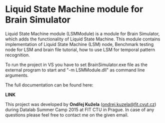 # Liquid State Machine module for Brain Simulator
Liquid State Machine module (LSMModule) is a module for Brain Simulator, which adds the functionality of Liquid State Machine. This module contains implementation of Liquid State Machine (LSM) node, Benchmark testing node for LSM and brain file tutorial, how to use LSM for temporal pattern recognition.

To run the project in VS you have to set BrainSimulator.exe file as the external program to start and "-m LSMModule.dll" as command line arguments.

The full documentation can be found here:

**LINK**

This project was developed by **Ondřej Kužela** (ondrej.kuzela@fit.cvut.cz) during Datalab Summer Camp 2015 at FIT CTU in Prague. In case of any questions please feel free to contact me on the given email.